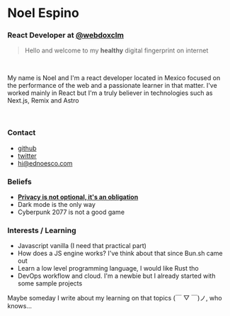 # Noel Espino

### React Developer at [@webdoxclm](https://twitter.com/webdoxclm)

> Hello and welcome to my **healthy** digital fingerprint on internet

<br>

My name is Noel and I'm a react developer located in Mexico focused on the performance of the web and a passionate learner in that matter.
I've worked mainly in React but I'm a truly believer in technologies such as Next.js, Remix and Astro

<br>

### Contact

- [github](https://github.com/slingercode)
- [twitter](https://twitter.com/_slingercode)
- hi@ednoesco.com

### Beliefs

- <u>**Privacy is not optional, it's an obligation**</u>
- Dark mode is the only way
- Cyberpunk 2077 is not a good game

### Interests / Learning

- Javascript vanilla (I need that practical part)
- How does a JS engine works? I've think about that since Bun.sh came out
- Learn a low level programming language, I would like Rust tho
- DevOps workflow and cloud. I'm a newbie but I already started with some sample projects

Maybe someday I write about my learning on that topics (￣ ▽ ￣)ノ, who knows...

<br>
